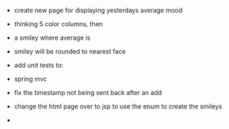 - create new page for displaying yesterdays average mood
 - thinking 5 color columns, then
 - a smiley where average is
 - smiley will be rounded to nearest face


- add unit tests to:
 - spring mvc

- fix the timestamp not being sent back after an add

- change the html page over to jsp to use the enum to create the smileys

-

